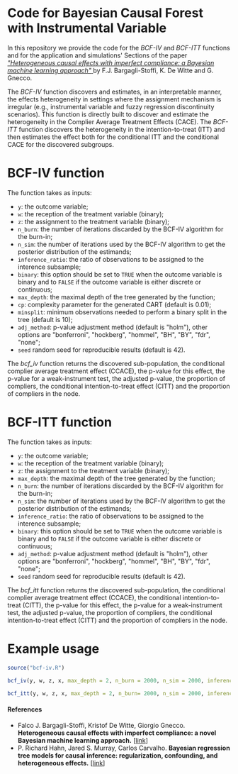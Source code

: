 # Code for Bayesian Causal Forest with Instrumental Variable

In this repository we provide the code for the _BCF-IV_ and _BCF-ITT_ functions and for the application and simulations' Sections of the paper <a href="https://arxiv.org/abs/1905.12707"> _"Heterogeneous causal effects with imperfect compliance: a Bayesian machine learning approach"_ </a> by F.J. Bargagli-Stoffi, K. De Witte and G. Gnecco. 

The _BCF-IV_ function discovers and estimates, in an interpretable manner, the effects heterogeneity in settings where the assignment mechanism is irregular (e.g., instrumental variable and fuzzy regression discontinuity scenarios). This function is directly built to discover and estimate the heterogeneity in the Complier Average Treatment Effects (CACE). The _BCF-ITT_ function discovers the heterogeneity in the intention-to-treat (ITT) and then estimates the effect both for the conditional ITT and the conditional CACE for the discovered subgroups.

# BCF-IV function

The function takes as inputs:

* <tt>`y`</tt>: the outcome variable;
* <tt>`w`</tt>: the reception of the treatment variable (binary);
* <tt>`z`</tt>: the assignment to the treatment variable (binary);
* <tt>`n_burn`</tt>: the number of iterations discarded by the BCF-IV algorithm for the burn-in;
* <tt>`n_sim`</tt>: the number of iterations used by the BCF-IV algorithm  to get the posterior distribution of the estimands;
* <tt>`inference_ratio`</tt>: the ratio of observations to be assigned to the interence subsample;
* <tt>`binary`</tt>: this option should be set to <tt>`TRUE`</tt> when the outcome variable is binary and to <tt>`FALSE`</tt> if the outcome variable is either discrete or continuous;
* <tt>`max_depth`</tt>: the maximal depth of the tree generated by the function;
* <tt>`cp`</tt>: complexity parameter for the generated CART (default is 0.01);
* <tt>`minsplit`</tt>: minimum observations needed to perform a binary split in the tree (default is 10);
* <tt>`adj_method`</tt>: p-value adjustment method (default is "holm"), other options are "bonferroni", "hockberg", "hommel", "BH", "BY", "fdr", "none";
* <tt>`seed`</tt> random seed for reproducible results (default is 42).

The _bcf_iv_ function returns the discovered sub-population, the conditional complier average treatment effect (CCACE), the p-value for this effect, the p-value for a weak-instrument test, the adjusted p-value, the proportion of compliers, the conditional intention-to-treat effect (CITT) and the proportion of compliers in the node.

# BCF-ITT function

The function takes as inputs:

* <tt>`y`</tt>: the outcome variable;
* <tt>`w`</tt>: the reception of the treatment variable (binary);
* <tt>`z`</tt>: the assignment to the treatment variable (binary);
* <tt>`max_depth`</tt>: the maximal depth of the tree generated by the function;
* <tt>`n_burn`</tt>: the number of iterations discarded by the BCF-IV algorithm for the burn-in;
* <tt>`n_sim`</tt>: the number of iterations used by the BCF-IV algorithm  to get the posterior distribution of the estimands;
* <tt>`inference_ratio`</tt>: the ratio of observations to be assigned to the interence subsample;
* <tt>`binary`</tt>: this option should be set to <tt>`TRUE`</tt> when the outcome variable is binary and to <tt>`FALSE`</tt> if the outcome variable is either discrete or continuous;
* <tt>`adj_method`</tt>: p-value adjustment method (default is "holm"), other options are "bonferroni", "hockberg", "hommel", "BH", "BY", "fdr", "none";
* <tt>`seed`</tt> random seed for reproducible results (default is 42).

The _bcf_itt_ function returns the discovered sub-population, the conditional complier average treatment effect (CCACE), the conditional intention-to-treat (CITT), the p-value for this effect, the p-value for a weak-instrument test,  the adjusted p-value, the proportion of compliers, the conditional intention-to-treat effect (CITT) and the proportion of compliers in the node.

# Example usage

```R
source("bcf-iv.R")

bcf_iv(y, w, z, x, max_depth = 2, n_burn = 2000, n_sim = 2000, inference_ratio = 0.50, binary = TRUE)

bcf_itt(y, w, z, x, max_depth = 2, n_burn= 2000, n_sim = 2000, inference_ratio = 0.50, binary = TRUE)
```

#### References
* Falco J. Bargagli-Stoffi, Kristof De Witte, Giorgio Gnecco. <b>Heterogeneous causal effects with imperfect compliance: a novel Bayesian machine learning approach.</b> [<a href="https://arxiv.org/abs/1905.12707">link</a>]
* P. Richard Hahn, Jared S. Murray, Carlos Carvalho. <b>Bayesian regression tree models for causal inference: regularization, confounding, and heterogeneous effects.</b> [<a href="https://arxiv.org/abs/1706.09523">link</a>]

